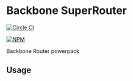 # Backbone SuperRouter

[![Circle CI](https://circleci.com/gh/kennydude/backbone-superrouter.svg?style=svg)](https://circleci.com/gh/kennydude/backbone-superrouter)

[![NPM](https://nodei.co/npm/backbone.superrouter.png)](https://npmjs.org/package/backbone.superrouter)

Backbone Router powerpack

## Usage
